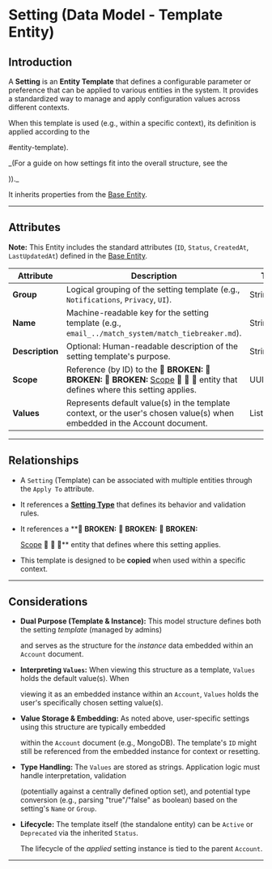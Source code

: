 # **Setting** (Data Model - Template Entity)

## **Introduction**

A **Setting** is an **Entity Template** that defines a configurable parameter or preference that can be applied to
various entities in the system. It provides a standardized way to manage and apply configuration values across different
contexts.

When this template is used (e.g., within a specific context), its definition is applied according to the

<!-- [copying mechanism](# ../concepts/ddd_concepts.md (TODO: Create DDD concepts) -->#entity-template).

_(For a guide on how settings fit into the overall structure, see the
<!-- [User Guide: Setting](# ../user_guide/ (TODO: Create user guide) -->))._

It inherits properties from the [Base Entity](../../../foundation/base_entity.md).

---

## **Attributes**

**Note:** This Entity includes the standard attributes (`ID`, `Status`, `CreatedAt`, `LastUpdatedAt`) defined in the [Base Entity](../../../foundation/base_entity.md).

| Attribute       | Description                                                                                                                                                                             | Type         | Required | Notes / Example                                                                                         |
| --------------- | --------------------------------------------------------------------------------------------------------------------------------------------------------------------------------------- | ------------ | -------- | ------------------------------------------------------------------------------------------------------- |
| **Group**       | Logical grouping of the setting template (e.g., `Notifications`, `Privacy`, `UI`).                                                                                                      | String       | Yes      | Example: `Notifications`                                                                                |
| **Name**        | Machine-readable key for the setting template (e.g., `email_../match_system/match_tiebreaker.md`).                                                                                                          | String       | Yes      | Example: `email_../match_system/match_tiebreaker.md`                                                                        |
| **Description** | Optional: Human-readable description of the setting template's purpose.                                                                                                                 | String       | Optional | Example: `Enable email reminders before matches start.`                                                 |
| **Scope**       | Reference (by ID) to the 🚨 **BROKEN:** 🚨 **BROKEN:** 🚨 **BROKEN:** [Scope](../../role/permission/README.md) 🚨 🚨 🚨 entity that defines where this setting applies. | UUID         | No       | Example: `a1b2c3d4-e5f6-7890-1234-567890abc999`                                                         |
| **Values**      | Represents default value(s) in the template context, or the user's chosen value(s) when embedded in the Account document.                                                               | List[String] | Yes      | Example (Template Default): `["true"]`. Example (Instance): `["dark", "compact"]`. Stored as String(s). |

---

## **Relationships**

- A `Setting` (Template) can be associated with multiple entities through the `Apply To` attribute.
- It references a **[Setting Type](../../../foundation/base_entity.md)** that defines its behavior and validation rules.
- It references a **🚨 **BROKEN:** 🚨 **BROKEN:** 🚨 **BROKEN:**

  [Scope](../../role/permission/README.md) 🚨 🚨 🚨** entity that defines where this setting applies.

- This template is designed to be **copied** when used within a specific context.

---

## **Considerations**

- **Dual Purpose (Template & Instance):** This model structure defines both the setting _template_ (managed by admins)

  and serves as the structure for the _instance_ data embedded within an `Account` document.

- **Interpreting `Values`:** When viewing this structure as a template, `Values` holds the default value(s). When

  viewing it as an embedded instance within an `Account`, `Values` holds the user's specifically chosen setting
  value(s).

- **Value Storage & Embedding:** As noted above, user-specific settings using this structure are typically embedded

  within the `Account` document (e.g., MongoDB). The template's `ID` might still be referenced from the embedded
  instance for context or resetting.

- **Type Handling:** The `Values` are stored as strings. Application logic must handle interpretation, validation

  (potentially against a centrally defined option set), and potential type conversion (e.g., parsing "true"/"false" as
  boolean) based on the setting's `Name` or `Group`.

- **Lifecycle:** The template itself (the standalone entity) can be `Active` or `Deprecated` via the inherited `Status`.

  The lifecycle of the _applied_ setting instance is tied to the parent `Account`.

---

